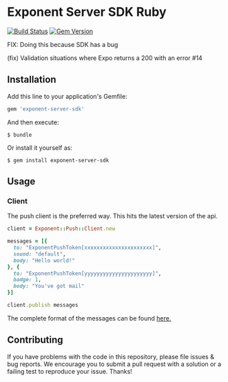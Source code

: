 # Exponent Server SDK Ruby
[![Build Status](https://travis-ci.org/expo/exponent-server-sdk-ruby.svg?branch=master)](https://travis-ci.org/expo/exponent-server-sdk-ruby)
[![Gem Version](https://badge.fury.io/rb/exponent-server-sdk.svg)](https://badge.fury.io/rb/exponent-server-sdk)

FIX: Doing this because SDK has a bug

(fix) Validation situations where Expo returns a 200 with an error #14

## Installation

Add this line to your application's Gemfile:

```ruby
gem 'exponent-server-sdk'
```

And then execute:

```shell
$ bundle
```

Or install it yourself as:

```shell
$ gem install exponent-server-sdk
```

## Usage

### Client

The push client is the preferred way.  This hits the latest version of the api.

```ruby
client = Exponent::Push::Client.new

messages = [{
  to: "ExponentPushToken[xxxxxxxxxxxxxxxxxxxxxx]",
  sound: "default",
  body: "Hello world!"
}, {
  to: "ExponentPushToken[yyyyyyyyyyyyyyyyyyyyyy]",
  badge: 1,
  body: "You've got mail"
}]

client.publish messages
```

The complete format of the messages can be found [here.](https://docs.expo.io/versions/latest/guides/push-notifications#message-format)

## Contributing

If you have problems with the code in this repository, please file issues & bug reports. We encourage you
to submit a pull request with a solution or a failing test to reproduce your issue. Thanks!
